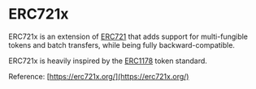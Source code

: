 # ERC721x

ERC721x is an extension of [ERC721](https://github.com/econoar/ethhub/tree/5b2440487681e9725c67cfc2350811a3a12e58bc/tokens/what-is-erc/tokens/what-is-erc/erc721.md) that adds support for multi-fungible tokens and batch transfers, while being fully backward-compatible.

ERC721x is heavily inspired by the [ERC1178](https://github.com/ethereum/EIPs/pull/1178/) token standard.

Reference: [https://erc721x.org/](https://erc721x.org/)

